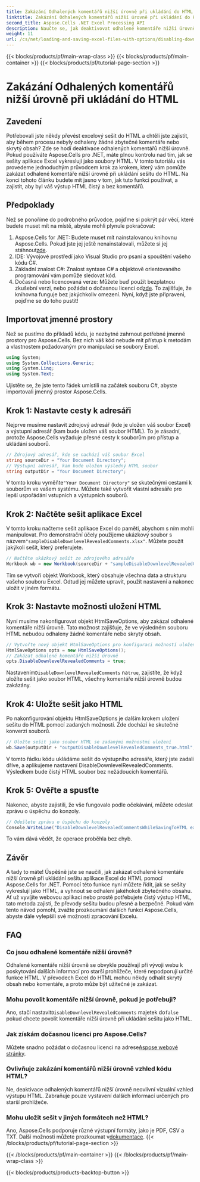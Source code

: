 ```yaml
---
title: Zakázání Odhalených komentářů nižší úrovně při ukládání do HTML
linktitle: Zakázání Odhalených komentářů nižší úrovně při ukládání do HTML
second_title: Aspose.Cells .NET Excel Processing API
description: Naučte se, jak deaktivovat odhalené komentáře nižší úrovně při ukládání sešitu aplikace Excel do HTML pomocí Aspose.Cells for .NET, pomocí tohoto podrobného průvodce krok za krokem.
weight: 11
url: /cs/net/loading-and-saving-excel-files-with-options/disabling-downlevel-revealed-comments/
---
```


{{< blocks/products/pf/main-wrap-class >}}
{{< blocks/products/pf/main-container >}}
{{< blocks/products/pf/tutorial-page-section >}}

# Zakázání Odhalených komentářů nižší úrovně při ukládání do HTML

## Zavedení
Potřebovali jste někdy převést excelový sešit do HTML a chtěli jste zajistit, aby během procesu nebyly odhaleny žádné zbytečné komentáře nebo skrytý obsah? Zde se hodí deaktivace odhalených komentářů nižší úrovně. Pokud používáte Aspose.Cells pro .NET, máte plnou kontrolu nad tím, jak se sešity aplikace Excel vykreslují jako soubory HTML. V tomto tutoriálu vás provedeme jednoduchým průvodcem krok za krokem, který vám pomůže zakázat odhalené komentáře nižší úrovně při ukládání sešitu do HTML. 
Na konci tohoto článku budete mít jasno v tom, jak tuto funkci používat, a zajistit, aby byl váš výstup HTML čistý a bez komentářů.
## Předpoklady
Než se ponoříme do podrobného průvodce, pojďme si pokrýt pár věcí, které budete muset mít na místě, abyste mohli plynule pokračovat:
1. Aspose.Cells for .NET: Budete muset mít nainstalovanou knihovnu Aspose.Cells. Pokud jste jej ještě nenainstalovali, můžete si jej stáhnout[zde](https://releases.aspose.com/cells/net/).
2. IDE: Vývojové prostředí jako Visual Studio pro psaní a spouštění vašeho kódu C#.
3. Základní znalost C#: Znalost syntaxe C# a objektově orientovaného programování vám pomůže sledovat kód.
4.  Dočasná nebo licencovaná verze: Můžete buď použít bezplatnou zkušební verzi, nebo požádat o dočasnou licenci od[zde](https://purchase.aspose.com/temporary-license/). To zajišťuje, že knihovna funguje bez jakýchkoliv omezení.
Nyní, když jste připraveni, pojďme se do toho pustit!
## Importovat jmenné prostory
Než se pustíme do příkladů kódu, je nezbytné zahrnout potřebné jmenné prostory pro Aspose.Cells. Bez nich váš kód nebude mít přístup k metodám a vlastnostem požadovaným pro manipulaci se soubory Excel.
```csharp
using System;
using System.Collections.Generic;
using System.Linq;
using System.Text;
```
Ujistěte se, že jste tento řádek umístili na začátek souboru C#, abyste importovali jmenný prostor Aspose.Cells.
## Krok 1: Nastavte cesty k adresáři
Nejprve musíme nastavit zdrojový adresář (kde je uložen váš soubor Excel) a výstupní adresář (kam bude uložen váš soubor HTML). To je zásadní, protože Aspose.Cells vyžaduje přesné cesty k souborům pro přístup a ukládání souborů.
```csharp
// Zdrojový adresář, kde se nachází váš soubor Excel
string sourceDir = "Your Document Directory";
// Výstupní adresář, kam bude uložen výsledný HTML soubor
string outputDir = "Your Document Directory";
```
 V tomto kroku vyměňte`"Your Document Directory"` se skutečnými cestami k souborům ve vašem systému. Můžete také vytvořit vlastní adresáře pro lepší uspořádání vstupních a výstupních souborů.
## Krok 2: Načtěte sešit aplikace Excel
 V tomto kroku načteme sešit aplikace Excel do paměti, abychom s ním mohli manipulovat. Pro demonstrační účely použijeme ukázkový soubor s názvem`"sampleDisableDownlevelRevealedComments.xlsx"`. Můžete použít jakýkoli sešit, který preferujete.
```csharp
// Načtěte ukázkový sešit ze zdrojového adresáře
Workbook wb = new Workbook(sourceDir + "sampleDisableDownlevelRevealedComments.xlsx");
```
Tím se vytvoří objekt Workbook, který obsahuje všechna data a strukturu vašeho souboru Excel. Odtud jej můžete upravit, použít nastavení a nakonec uložit v jiném formátu.
## Krok 3: Nastavte možnosti uložení HTML
Nyní musíme nakonfigurovat objekt HtmlSaveOptions, aby zakázal odhalené komentáře nižší úrovně. Tato možnost zajišťuje, že ve výsledném souboru HTML nebudou odhaleny žádné komentáře nebo skrytý obsah.
```csharp
// Vytvořte nový objekt HtmlSaveOptions pro konfiguraci možností uložení
HtmlSaveOptions opts = new HtmlSaveOptions();
// Zakázat odhalené komentáře nižší úrovně
opts.DisableDownlevelRevealedComments = true;
```
 Nastavením`DisableDownlevelRevealedComments` na`true`, zajistíte, že když uložíte sešit jako soubor HTML, všechny komentáře nižší úrovně budou zakázány.
## Krok 4: Uložte sešit jako HTML
Po nakonfigurování objektu HtmlSaveOptions je dalším krokem uložení sešitu do HTML pomocí zadaných možností. Zde dochází ke skutečné konverzi souborů.
```csharp
// Uložte sešit jako soubor HTML se zadanými možnostmi uložení
wb.Save(outputDir + "outputDisableDownlevelRevealedComments_true.html", opts);
```
V tomto řádku kódu ukládáme sešit do výstupního adresáře, který jste zadali dříve, a aplikujeme nastavení DisableDownlevelRevealedComments. Výsledkem bude čistý HTML soubor bez nežádoucích komentářů.
## Krok 5: Ověřte a spusťte
Nakonec, abyste zajistili, že vše fungovalo podle očekávání, můžete odeslat zprávu o úspěchu do konzoly.
```csharp
// Odešlete zprávu o úspěchu do konzoly
Console.WriteLine("DisableDownlevelRevealedCommentsWhileSavingToHTML executed successfully.");
```
To vám dává vědět, že operace proběhla bez chyb.
## Závěr
A tady to máte! Úspěšně jste se naučili, jak zakázat odhalené komentáře nižší úrovně při ukládání sešitu aplikace Excel do HTML pomocí Aspose.Cells for .NET. Pomocí této funkce nyní můžete řídit, jak se sešity vykreslují jako HTML, a vyhnout se odhalení jakéhokoli zbytečného obsahu. Ať už vyvíjíte webovou aplikaci nebo prostě potřebujete čistý výstup HTML, tato metoda zajistí, že převody sešitu budou přesné a bezpečné.
Pokud vám tento návod pomohl, zvažte prozkoumání dalších funkcí Aspose.Cells, abyste dále vylepšili své možnosti zpracování Excelu.
## FAQ
### Co jsou odhalené komentáře nižší úrovně?
Odhalené komentáře nižší úrovně se obvykle používají při vývoji webu k poskytování dalších informací pro starší prohlížeče, které nepodporují určité funkce HTML. V převodech Excel do HTML mohou někdy odhalit skrytý obsah nebo komentáře, a proto může být užitečné je zakázat.
### Mohu povolit komentáře nižší úrovně, pokud je potřebuji?
 Ano, stačí nastavit`DisableDownlevelRevealedComments` majetek do`false` pokud chcete povolit komentáře nižší úrovně při ukládání sešitu jako HTML.
### Jak získám dočasnou licenci pro Aspose.Cells?
 Můžete snadno požádat o dočasnou licenci na adrese[Aspose webové stránky](https://purchase.aspose.com/temporary-license/).
### Ovlivňuje zakázání komentářů nižší úrovně vzhled kódu HTML?
Ne, deaktivace odhalených komentářů nižší úrovně neovlivní vizuální vzhled výstupu HTML. Zabraňuje pouze vystavení dalších informací určených pro starší prohlížeče.
### Mohu uložit sešit v jiných formátech než HTML?
 Ano, Aspose.Cells podporuje různé výstupní formáty, jako je PDF, CSV a TXT. Další možnosti můžete prozkoumat v[dokumentace](https://reference.aspose.com/cells/net/).
{{< /blocks/products/pf/tutorial-page-section >}}

{{< /blocks/products/pf/main-container >}}
{{< /blocks/products/pf/main-wrap-class >}}

{{< blocks/products/products-backtop-button >}}
